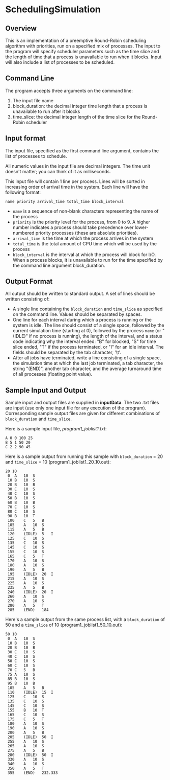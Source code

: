 # SchedulingSimulation

## Overview
This is an implementation of a preemptive Round-Robin scheduling algorithm with priorities, run on a specified mix of processes. 
The input to the program will specify scheduler parameters such as the time slice and the length of time that a process is unavailable to run when it blocks. Input will also include a list of processes to be scheduled.

## Command Line
The program accepts three arguments on the command line:

1. The input file name
2. block_duration: the decimal integer time length that a process is unavailable to run after it blocks
3. time_slice: the decimal integer length of the time slice for the Round-Robin scheduler 

## Input format
The input file, specified as the first command line argument, contains the list of processes to schedule.

All numeric values in the input file are decimal integers. The time unit doesn't matter; you can think of it as milliseconds.

This input file will contain 1 line per process. Lines will be sorted in increasing order of arrival time in the system. Each line will have the following format:
```
name priority arrival_time total_time block_interval
```

- `name` is a sequence of non-blank characters representing the name of the process
- `priority` is the priority level for the process, from 0 to 9. A higher number indicates a process should take precedence over lower-numbered priority processes (these are absolute priorities).
- `arrival_time` is the time at which the process arrives in the system
- `total_time` is the total amount of CPU time which will be used by the process
- `block_interval` is the interval at which the process will block for I/O. When a process blocks, it is unavailable to run for the time specified by the command line argument block_duration.

## Output Format
All output should be written to standard output. A set of lines should be written consisting of:

- A single line containing the `block_duration` and `time_slice` as specified on the command line. Values should be separated by spaces.
- One line for each interval during which a process is running or the system is idle. The line should consist of a single space, followed by the current simulation time (starting at 0), followed by the process `name` (or "(IDLE)" if no process is running), the length of the interval, and a status code indicating why the interval ended: "B" for blocked, "S" for time slice ended, "T" if the process terminated, or "I" for an idle interval. The fields should be separated by the tab character, '\t'.
- After all jobs have terminated, write a line consisting of a single space, the simulation time at which the last job terminated, a tab character, the string "(END)", another tab character, and the average turnaround time of all processes (floating point value).

## Sample Input and Output
Sample input and output files are supplied in **inputData**. The two .txt files are input (use only one input file for any execution of the program). Corresponding sample output files are given for different combinations of `block_duration` and `time_slice`.

Here is a sample input file, *program1_joblist1.txt*:

```
A 0 0 100 25
B 5 1 50 20
C 2 2 90 45
```

Here is a sample output from running this sample with `block_duration` = 20 and `time_slice` = 10 (program1_joblist1_20_10.out):

```
20 10
 0	A	10	S
 10	B	10	S
 20	B	10	B
 30	C	10	S
 40	C	10	S
 50	B	10	S
 60	B	10	B
 70	C	10	S
 80	C	10	S
 90	B	10	T
 100	C	5	B
 105	A	10	S
 115	A	5	B
 120	(IDLE)	5	I
 125	C	10	S
 135	C	10	S
 145	C	10	S
 155	C	10	S
 165	C	5	T
 170	A	10	S
 180	A	10	S
 190	A	5	B
 195	(IDLE)	20	I
 215	A	10	S
 225	A	10	S
 235	A	5	B
 240	(IDLE)	20	I
 260	A	10	S
 270	A	10	S
 280	A	5	T
 285	(END)	184
```

Here's a sample output from the same process list, with a `block_duration` of 50 and a `time_slice` of 10 (program1_joblist1_50_10.out):

```
50 10
 0	A	10	S
 10	B	10	S
 20	B	10	B
 30	C	10	S
 40	C	10	S
 50	C	10	S
 60	C	10	S
 70	C	5	B
 75	A	10	S
 85	B	10	S
 95	B	10	B
 105	A	5	B
 110	(IDLE)	15	I
 125	C	10	S
 135	C	10	S
 145	C	10	S
 155	B	10	T
 165	C	10	S
 175	C	5	T
 180	A	10	S
 190	A	10	S
 200	A	5	B
 205	(IDLE)	50	I
 255	A	10	S
 265	A	10	S
 275	A	5	B
 280	(IDLE)	50	I
 330	A	10	S
 340	A	10	S
 350	A	5	T
 355	(END)	232.333
```
